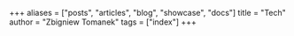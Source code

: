 +++
aliases = ["posts", "articles", "blog", "showcase", "docs"]
title = "Tech"
author = "Zbigniew Tomanek"
tags = ["index"]
+++
